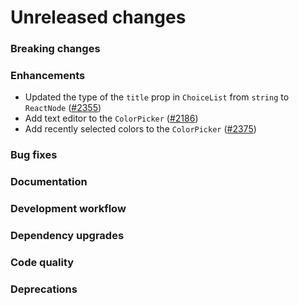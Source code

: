 # Unreleased changes

### Breaking changes

### Enhancements

- Updated the type of the `title` prop in `ChoiceList` from `string` to `ReactNode` ([#2355](https://github.com/Shopify/polaris-react/pull/2355))
- Add text editor to the `ColorPicker` ([#2186](https://github.com/Shopify/polaris-react/pull/2186))
- Add recently selected colors to the `ColorPicker` ([#2375](https://github.com/Shopify/polaris-react/pull/2375))

### Bug fixes

### Documentation

### Development workflow

### Dependency upgrades

### Code quality

### Deprecations
